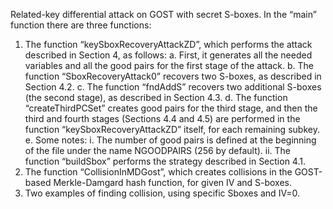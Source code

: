 Related-key differential attack on GOST with secret S-boxes.
In the “main” function there are three functions:
1.	The function “keySboxRecoveryAttackZD”, which performs the attack described in Section 4, as follows:
	a.	First, it generates all the needed variables and all the good pairs for the first stage of the attack.
	b.	The function “SboxRecoveryAttack0” recovers two S-boxes, as described in Section 4.2.
	c.	The function “fndAddS” recovers two additional S-boxes (the second stage), as described in Section 4.3.
	d.	The function “createThirdPCSet” creates good pairs for the third stage, and then the third and fourth stages (Sections 4.4 and 4.5) are performed in the function “keySboxRecoveryAttackZD” itself, for each remaining subkey.
	e.	Some notes:
		i.	The number of good pairs is defined at the beginning of the file under the name NGOODPAIRS (256 by default).
		ii.	The function “buildSbox” performs the strategy described in Section 4.1.
2.	The function “CollisionInMDGost”, which creates collisions in the GOST-based Merkle-Damgard hash function, for given IV and S-boxes.
3.	Two examples of finding collision, using specific Sboxes and IV=0.
